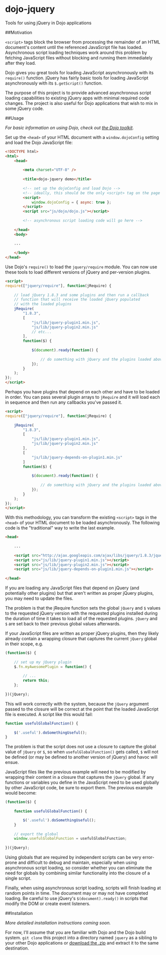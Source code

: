 dojo-jquery
===========

Tools for using jQuery in Dojo applications

##Motivation

`<script>` tags block the browser from processing the remainder of an HTML
document's content until the referenced JavaScript file has loaded.
Asynchronous script loading techniques work around this problem by fetching
JavaScript files without blocking and running them immediately after they load.

Dojo gives you great tools for loading JavaScript asynchronously with its
`require()` function. jQuery has fairly basic tools for loading JavaScript
asynchronously with its `$.getScript()` function.

The purpose of this project is to provide advanced asynchronous script loading
capabilities to existing jQuery apps with minimal required code changes. The
project is also useful for Dojo applications that wish to mix in some jQuery
code.

##Usage

_For basic information on using Dojo, check out [the Dojo toolkit](http://dojotoolkit.org/)._

Set up the `<head>` of your HTML document with a `window.dojoConfig` setting
and load the Dojo JavaScript file:

```html
<!DOCTYPE html>
<html>
    <head>
        
        <meta charset="UTF-8" />
        
        <title>dojo-jquery demo</title>
        
        <!-- set up the dojoConfig and load Dojo -->
        <!-- ideally, this should be the only <script> tag on the page -->
        <script>
            window.dojoConfig = { async: true };
        </script>
        <script src="js/dojo/dojo.js"></script>
        
        <!-- asynchronous script loading code will go here -->
        
    </head>
    <body>
    
    ...
    
    </body>
</head>
```

Use Dojo's `require()` to load the `jquery/require` module. You can now use
these tools to load different versions of jQuery and per-version plugins.

```html
<script>
require(["jquery/require"], function(jRequire) {
    
    // load jQuery 1.8.3 and some plugins and then run a callback
    // function that will receive the loaded jQuery populated
    // with the loaded plugins
    jRequire(
        "1.8.3", 
        [
            "js/lib/jquery-plugin1.min.js",
            "js/lib/jquery-plugin2.min.js"
            // etc...
        ],
        function($) {
            
            $(document).ready(function() {
                
                // do something with jQuery and the plugins loaded above
            });
        }
    );
});
</script>
```

Perhaps you have plugins that depend on each other and have to be loaded in
order. You can pass several plugin arrays to `jRequire` and it will load 
each in sequence and then run any callbacks you've passed it.

```html
<script>
require(["jquery/require"], function(jRequire) {
    
    jRequire(
        "1.8.3", 
        [
            "js/lib/jquery-plugin1.min.js",
            "js/lib/jquery-plugin2.min.js"
        ],
        [
            "js/lib/jquery-depends-on-plugin1.min.js"
        ]
        function($) {
            
            $(document).ready(function() {
                
                // do something with jQuery and the plugins loaded above
            });
        }
    );
});
</script>
```

With this methodology, you can transform the existing `<script>` tags in the
`<head>` of your HTML document to be loaded asynchronously. The following code
is the "traditional" way to write the last example.

```html
<head>
    
    ...
    
    <script src="http://ajax.googleapis.com/ajax/libs/jquery/1.8.3/jquery.min.js"></script>
    <script src="js/lib/jquery-plugin1.min.js"></script>
    <script src="js/lib/jquery-plugin2.min.js"></script>
    <script src="js/lib/jquery-depends-on-plugin1.min.js"></script>
    
</head>
```

If you are loading any JavaScript files that depend on jQuery (and potentially
other plugins) but that aren't written as proper jQuery plugins, you may need
to update the files.

The problem is that the jRequire function sets the global `jQuery` and `$` 
values to the requested jQuery version with the requested plugins installed during
the duration of time it takes to load all of the requested plugins. `jQuery` 
and `$` are set back to their previous global values
afterwards.

If your JavaScript files are written as proper jQuery plugins, then they likely
already contain a wrapping closure that captures the current `jQuery` global
in their scope, e.g.

```javascript
(function($) {
    
    // set up my jQuery plugin
    $.fn.myAwesomePlugin = function() {
        
        // ...
        return this;
    };
    
})(jQuery);
```

This will work correctly with the system, because the `jQuery` argument passed
to the closure will be correct at the point that the loaded JavaScript file is
executed. A script like this would fail:

```javascript
function usefulGlobalFunction() {
    
    $('.useful').doSomethingUseful();
}
```

The problem is that the script does not use a closure to capture the global
value of `jQuery` or `$`, so when `usefulGlobalFunction()` gets called,
`$` will not be defined (or may be defined to another version of jQuery)
and havoc will ensue.

JavaScript files like the previous example will need to be modified by
wrapping their content in a closure that captures the `jQuery` global. If any
functions or variables you define in the JavaScript need to be used globally
by other JavaScript code, be sure to export them. The previous example
would become:

```javascript
(function($) {
    
    function usefulGlobalFunction() {

        $('.useful').doSomethingUseful();
    }
    
    // export the global
    window.usefulGlobalFunction = usefulGlobalFunction;
    
})(jQuery);
```

Using globals that are required by independent scripts can be very error-prone
and difficult to debug and maintain, especially when using asynchronous
script loading, so consider whether you can eliminate the need for globals
by combining similar functionality into the closure of a single script.

Finally, when using asynchronous script loading, scripts will finish loading
at random points in time. The document may or may not have completed loading.
Be careful to use jQuery's `$(document).ready()` in scripts that modify
the DOM or create event listeners.

##Installation

_More detailed installation instructions coming soon._

For now, I'll assume that you are familiar with Dojo and the Dojo build system.
`git clone` this project into a directory named `jquery` as a sibling to your
other Dojo applications or 
[download the .zip](https://github.com/skibblenybbles/dojo-jquery/archive/master.zip)
and extract it to the same destination.
